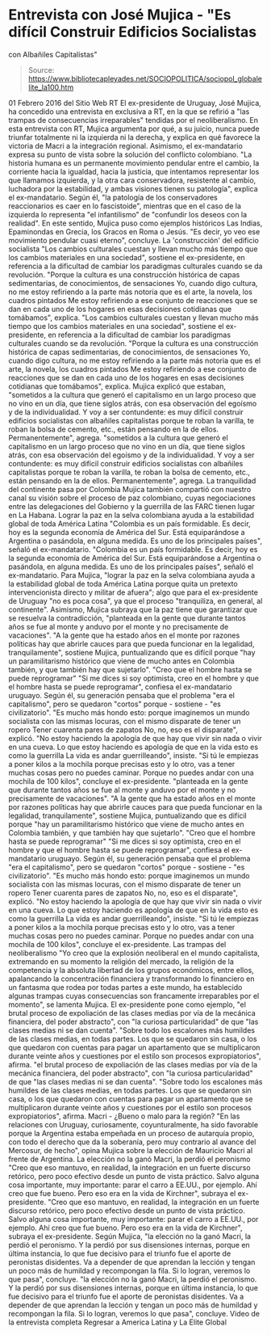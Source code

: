 # Entrevista con José Mujica - "Es difícil Construir Edificios Socialistas 
con Albañiles Capitalistas"

> Source: https://www.bibliotecapleyades.net/SOCIOPOLITICA/sociopol_globalelite_la100.htm

01 Febrero 2016
del Sitio Web RT
El ex-presidente de Uruguay, José Mujica,
ha concedido una entrevista en exclusiva a RT,
en la que se refirió a
"las trampas de consecuencias irreparables"
tendidas por el neoliberalismo.
En esta entrevista con RT, Mujica argumenta por qué, a su juicio, nunca puede triunfar totalmente ni la izquierda ni la derecha, y explica en qué favorece la victoria de Macri a la integración regional.
Asimismo, el ex-mandatario expresa su punto de vista sobre la solución del conflicto colombiano.
"La historia humana es un permanente movimiento pendular entre el cambio, la corriente hacia la igualdad, hacia la justicia, que intentamos representar los que llamamos izquierda, y la otra cara conservadora, resistente al cambio, luchadora por la estabilidad, y ambas visiones tienen su patología", explica el ex-mandatario.
Según él,
"la patología de los conservadores reaccionarios es caer en lo fascistoide", mientras que en el caso de la izquierda lo representa "el infantilismo" de "confundir los deseos con la realidad".
En este sentido, Mujica puso como ejemplos históricos Las Indias, Epaminondas en Grecia, los Gracos en Roma o Jesús.
"Es decir, yo veo ese movimiento pendular cuasi eterno", concluye.
La 'construcción' del edificio socialista
"Los cambios culturales cuestan y llevan mucho más tiempo que los cambios materiales en una sociedad", sostiene el ex-presidente, en referencia a la dificultad de cambiar los paradigmas culturales cuando se da revolución. "Porque la cultura es una construcción histórica de capas sedimentarias, de conocimientos, de sensaciones Yo, cuando digo cultura, no me estoy refiriendo a la parte más notoria que es el arte, la novela, los cuadros pintados Me estoy refiriendo a ese conjunto de reacciones que se dan en cada uno de los hogares en esas decisiones cotidianas que tomábamos", explica.
"Los cambios culturales cuestan y llevan mucho más tiempo que los cambios materiales en una sociedad", sostiene el ex-presidente, en referencia a la dificultad de cambiar los paradigmas culturales cuando se da revolución.
"Porque la cultura es una construcción histórica de capas sedimentarias, de conocimientos, de sensaciones Yo, cuando digo cultura, no me estoy refiriendo a la parte más notoria que es el arte, la novela, los cuadros pintados
Me estoy refiriendo a ese conjunto de reacciones que se dan en cada uno de los hogares en esas decisiones cotidianas que tomábamos", explica.
Mujica explicó que estaban,
"sometidos a la cultura que generó el capitalismo en un largo proceso que no vino en un día, que tiene siglos atrás, con esa observación del egoísmo y de la individualidad. Y voy a ser contundente: es muy difícil construir edificios socialistas con albañiles capitalistas porque te roban la varilla, te roban la bolsa de cemento, etc., están pensando en la de ellos. Permanentemente", agrega.
"sometidos a la cultura que generó el capitalismo en un largo proceso que no vino en un día, que tiene siglos atrás, con esa observación del egoísmo y de la individualidad.
Y voy a ser contundente: es muy difícil construir edificios socialistas con albañiles capitalistas porque te roban la varilla, te roban la bolsa de cemento, etc., están pensando en la de ellos. Permanentemente", agrega.
La tranquilidad del continente pasa por Colombia Mujica también compartió con nuestro canal su visión sobre el proceso de paz colombiano, cuyas negociaciones entre las delegaciones del Gobierno y la guerrilla de las FARC tienen lugar en La Habana.
Lograr la paz en la selva colombiana
ayuda a la estabilidad global
de toda América Latina
"Colombia es un país formidable. Es decir, hoy es la segunda economía de América del Sur. Está equiparándose a Argentina o pasándola, en alguna medida. Es uno de los principales países", señaló el ex-mandatario.
"Colombia es un país formidable. Es decir, hoy es la segunda economía de América del Sur. Está equiparándose a Argentina o pasándola, en alguna medida.
Es uno de los principales países", señaló el ex-mandatario.
Para Mujica,
"lograr la paz en la selva colombiana ayuda a la estabilidad global de toda América Latina porque quita un pretexto intervencionista directo y militar de afuera"; algo que para el ex-presidente de Uruguay "no es poca cosa", ya que el proceso "tranquiliza, en general, al continente".
Asimismo, Mujica subraya que la paz tiene que garantizar que se resuelva la contradicción,
"planteada en la gente que durante tantos años se fue al monte y anduvo por el monte y no precisamente de vacaciones". "A la gente que ha estado años en el monte por razones políticas hay que abrirle cauces para que pueda funcionar en la legalidad, tranquilamente", sostiene Mujica, puntualizando que es difícil porque "hay un paramilitarismo histórico que viene de mucho antes en Colombia también, y que también hay que sujetarlo". "Creo que el hombre hasta se puede reprogramar" "Si me dices si soy optimista, creo en el hombre y que el hombre hasta se puede reprogramar", confiesa el ex-mandatario uruguayo. Según él, su generación pensaba que el problema "era el capitalismo", pero se quedaron "cortos" porque - sostiene - "es civilizatorio". "Es mucho más hondo esto: porque imaginemos un mundo socialista con las mismas locuras, con el mismo disparate de tener un ropero Tener cuarenta pares de zapatos No, no, eso es el disparate", explicó. "No estoy haciendo la apología de que hay que vivir sin nada o vivir en una cueva. Lo que estoy haciendo es apología de que en la vida esto es como la guerrilla La vida es andar guerrilleando", insiste. "Si tú le empiezas a poner kilos a la mochila porque precisas esto y lo otro, vas a tener muchas cosas pero no puedes caminar. Porque no puedes andar con una mochila de 100 kilos", concluye el ex-presidente.
"planteada en la gente que durante tantos años se fue al monte y anduvo por el monte y no precisamente de vacaciones". "A la gente que ha estado años en el monte por razones políticas hay que abrirle cauces para que pueda funcionar en la legalidad, tranquilamente", sostiene Mujica, puntualizando que es difícil porque "hay un paramilitarismo histórico que viene de mucho antes en Colombia también, y que también hay que sujetarlo".
"Creo que el hombre hasta se puede reprogramar" "Si me dices si soy optimista, creo en el hombre y que el hombre hasta se puede reprogramar", confiesa el ex-mandatario uruguayo. Según él, su generación pensaba que el problema "era el capitalismo", pero se quedaron "cortos" porque - sostiene - "es civilizatorio". "Es mucho más hondo esto: porque imaginemos un mundo socialista con las mismas locuras, con el mismo disparate de tener un ropero Tener cuarenta pares de zapatos No, no, eso es el disparate", explicó.
"No estoy haciendo la apología de que hay que vivir sin nada o vivir en una cueva. Lo que estoy haciendo es apología de que en la vida esto es como la guerrilla La vida es andar guerrilleando", insiste. "Si tú le empiezas a poner kilos a la mochila porque precisas esto y lo otro, vas a tener muchas cosas pero no puedes caminar. Porque no puedes andar con una mochila de 100 kilos", concluye el ex-presidente.
Las trampas del neoliberalismo
"Yo creo que la explosión neoliberal en el mundo capitalista, extremando en su momento la religión del mercado, la religión de la competencia y la absoluta libertad de los grupos económicos, entre ellos, apalancando la concentración financiera y transformando lo financiero en un fantasma que rodea por todas partes a este mundo, ha establecido algunas trampas cuyas consecuencias son francamente irreparables por el momento", se lamenta Mujica.
El ex-presidente pone como ejemplo,
"el brutal proceso de expoliación de las clases medias por vía de la mecánica financiera, del poder abstracto", con "la curiosa particularidad" de que "las clases medias ni se dan cuenta". "Sobre todo los escalones más humildes de las clases medias, en todas partes. Los que se quedaron sin casa, o los que quedaron con cuentas para pagar un apartamento que se multiplicaron durante veinte años y cuestiones por el estilo son procesos expropiatorios", afirma.
"el brutal proceso de expoliación de las clases medias por vía de la mecánica financiera, del poder abstracto", con "la curiosa particularidad" de que "las clases medias ni se dan cuenta".
"Sobre todo los escalones más humildes de las clases medias, en todas partes. Los que se quedaron sin casa, o los que quedaron con cuentas para pagar un apartamento que se multiplicaron durante veinte años y cuestiones por el estilo son procesos expropiatorios", afirma.
Macri - ¿Bueno o malo para la región?
"En las relaciones con Uruguay, curiosamente, coyunturalmente, ha sido favorable porque la Argentina estaba empeñada en un proceso de autarquía propio, con todo el derecho que da la soberanía, pero muy contrario al avance del Mercosur, de hecho", opina Mujica sobre la elección de Mauricio Macri al frente de Argentina.
La elección no la ganó Macri,
la perdió el peronismo
"Creo que eso mantuvo, en realidad, la integración en un fuerte discurso retórico, pero poco efectivo desde un punto de vista práctico. Salvo alguna cosa importante, muy importante: parar el carro a EE.UU., por ejemplo. Ahí creo que fue bueno. Pero eso era en la vida de Kirchner", subraya el ex-presidente.
"Creo que eso mantuvo, en realidad, la integración en un fuerte discurso retórico, pero poco efectivo desde un punto de vista práctico. Salvo alguna cosa importante, muy importante: parar el carro a EE.UU., por ejemplo. Ahí creo que fue bueno.
Pero eso era en la vida de Kirchner", subraya el ex-presidente.
Según Mujica,
"la elección no la ganó Macri, la perdió el peronismo. Y la perdió por sus disensiones internas, porque en última instancia, lo que fue decisivo para el triunfo fue el aporte de peronistas disidentes. Va a depender de que aprendan la lección y tengan un poco más de humildad y recompongan la fila. Si lo logran, veremos lo que pasa", concluye.
"la elección no la ganó Macri, la perdió el peronismo. Y la perdió por sus disensiones internas, porque en última instancia, lo que fue decisivo para el triunfo fue el aporte de peronistas disidentes.
Va a depender de que aprendan la lección y tengan un poco más de humildad y recompongan la fila. Si lo logran, veremos lo que pasa", concluye.
Video de la entrevista completa
Regresar a America Latina y La Elite Global
